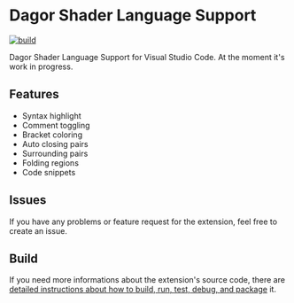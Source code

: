 # Dagor Shader Language Support

[![build](https://github.com/Gaijin-Games-KFT/Dagor-Shader-Language-Support-for-Visual-Studio-Code/actions/workflows/build.yml/badge.svg)](https://github.com/Gaijin-Games-KFT/Dagor-Shader-Language-Support-for-Visual-Studio-Code/actions/workflows/build.yml)

Dagor Shader Language Support for Visual Studio Code. At the moment it's work in progress.

## Features

-   Syntax highlight
-   Comment toggling
-   Bracket coloring
-   Auto closing pairs
-   Surrounding pairs
-   Folding regions
-   Code snippets

## Issues

If you have any problems or feature request for the extension, feel free to create an issue.

## Build

If you need more informations about the extension's source code, there are [detailed instructions about how to build, run, test, debug, and package](https://github.com/Gaijin-Games-KFT/Dagor-Shader-Language-Support-for-Visual-Studio-Code/blob/main/BUILD.md) it.
